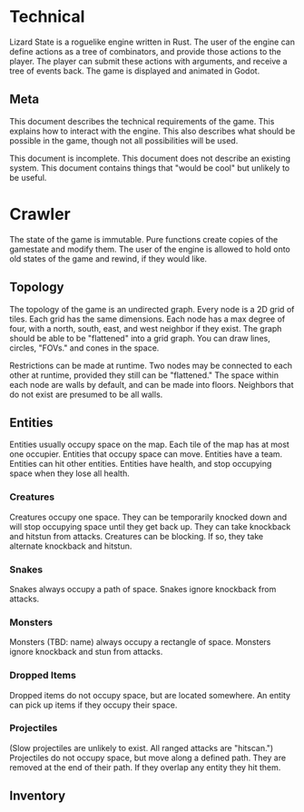 # Technical

Lizard State is a roguelike engine written in Rust. The user of the engine can define actions as a tree of combinators, and provide those actions to the player. The player can submit these actions with arguments, and receive a tree of events back. The game is displayed and animated in Godot.

## Meta

This document describes the technical requirements of the game. This explains how to interact with the engine. This also describes what should be possible in the game, though not all possibilities will be used.

This document is incomplete. This document does not describe an existing system. This document contains things that "would be cool" but unlikely to be useful.

# Crawler

The state of the game is immutable. Pure functions create copies of the gamestate and modify them. The user of the engine is allowed to hold onto old states of the game and rewind, if they would like.

## Topology
The topology of the game is an undirected graph. Every node is a 2D grid of tiles. Each grid has the same dimensions. Each node has a max degree of four, with a north, south, east, and west neighbor if they exist. The graph should be able to be "flattened" into a grid graph. You can draw lines, circles, "FOVs." and cones in the space.

Restrictions can be made at runtime. Two nodes may be connected to each other at runtime, provided they still can be "flattened." The space within each node are walls by default, and can be made into floors. Neighbors that do not exist are presumed to be all walls.

## Entities
Entities usually occupy space on the map. Each tile of the map has at most one occupier. Entities that occupy space can move. Entities have a team. Entities can hit other entities. Entities have health, and stop occupying space when they lose all health.

### Creatures
Creatures occupy one space. They can be temporarily knocked down and will stop occupying space until they get back up. They can take knockback and hitstun from attacks. Creatures can be blocking. If so, they take alternate knockback and hitstun.

### Snakes
Snakes always occupy a path of space. Snakes ignore knockback from attacks.

### Monsters
Monsters (TBD: name) always occupy a rectangle of space. Monsters ignore knockback and stun from attacks.

### Dropped Items
Dropped items do not occupy space, but are located somewhere. An entity can pick up items if they occupy their space.

### Projectiles
(Slow projectiles are unlikely to exist. All ranged attacks are "hitscan.")
Projectiles do not occupy space, but move along a defined path. They are removed at the end of their path. If they overlap any entity they hit them.

## Inventory
